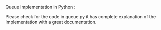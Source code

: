 Queue Implementation in Python :
 
 Please check for the code in queue.py it has complete explanation of the Implementation with a great documentation.
 
